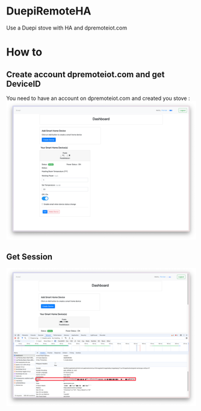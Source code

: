 # DuepiRemoteHA
Use a Duepi stove with HA and dpremoteiot.com

# How to

## Create account dpremoteiot.com and get DeviceID

You need to have an account on dpremoteiot.com and created you stove :
![alt text](AccountAndDeviceID.png)

## Get Session

![alt text](getSessionID.png)
